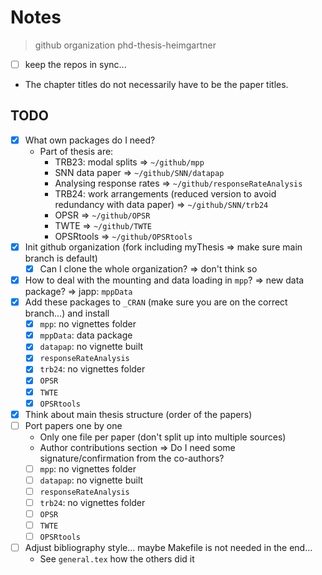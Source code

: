 # Notes

>github organization phd-thesis-heimgartner

- [ ] keep the repos in sync...

- The chapter titles do not necessarily have to be the paper titles.

## TODO

- [x] What own packages do I need?
  - Part of thesis are:
    - TRB23: modal splits => `~/github/mpp`
    - SNN data paper => `~/github/SNN/datapap`
    - Analysing response rates => `~/github/responseRateAnalysis`
    - TRB24: work arrangements (reduced version to avoid redundancy with data paper) => `~/github/SNN/trb24`
    - OPSR => `~/github/OPSR`
    - TWTE => `~/github/TWTE`
    - OPSRtools => `~/github/OPSRtools`
- [x] Init github organization (fork including myThesis => make sure main branch is default)
  - [x] Can I clone the whole organization? => don't think so
- [x] How to deal with the mounting and data loading in `mpp`? => new data package? => japp: `mppData`
- [x] Add these packages to `_CRAN` (make sure you are on the correct branch...) and install
  - [x] `mpp`: no vignettes folder
  - [x] `mppData`: data package
  - [x] `datapap`: no vignette built
  - [x] `responseRateAnalysis`
  - [x] `trb24`: no vignettes folder
  - [x] `OPSR`
  - [x] `TWTE`
  - [x] `OPSRtools`
- [x] Think about main thesis structure (order of the papers)
- [ ] Port papers one by one
  - Only one file per paper (don't split up into multiple sources)
  - Author contributions section => Do I need some signature/confirmation from the co-authors?
  - [ ] `mpp`: no vignettes folder
  - [ ] `datapap`: no vignette built
  - [ ] `responseRateAnalysis`
  - [ ] `trb24`: no vignettes folder
  - [ ] `OPSR`
  - [ ] `TWTE`
  - [ ] `OPSRtools`
- [ ] Adjust bibliography style... maybe Makefile is not needed in the end...
  - See `general.tex` how the others did it
